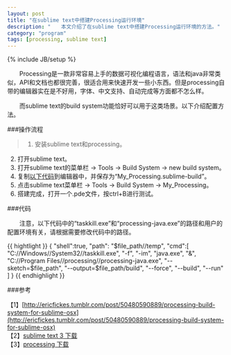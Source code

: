 ```yaml
---
layout: post
title: "在sublime text中搭建Processing运行环境"
description: "　　本文介绍了在sublime text中搭建Processing运行环境的方法。"
category: "program"
tags: [processing, sublime text]
---
```

{% include JB/setup %}


　　Processing是一款非常容易上手的数据可视化编程语言，语法和java非常类似，API和文档也都很完善，很适合用来快速开发一些小东西。但是processing自带的编辑器实在是不好用，字体、中文支持、自动完成等方面都不怎么样。

　　而sublime text的build system功能恰好可以用于这类场景。以下介绍配置方法。

###操作流程

>1. 安装sublime text和processing。  
2. 打开sublime text。  
3. 打开sublime text的菜单栏 → Tools → Build System → new build system。  
4. 复制[以下代码](#code)到编辑器中，并保存为“My_Processing.sublime-build”。  
5. 点击sublime text菜单栏 → Tools → Build System → My_Processing。  
6. 搭建完成，打开一个.pde文件，按ctrl+B进行测试。  

###代码

　　注意，以下代码中的“taskkill.exe”和“processing-java.exe”的路径和用户的配置环境有关，请根据需要修改代码中的路径。

<span id="code"></span>
{{ hightlight }}
    {
        "shell":true,
        "path": "$file_path//temp",
        "cmd":[
                "C://Windows//System32//taskkill.exe",
                "-f",
                "-im",
                "java.exe",
                "&",
                "C://Program Files//processing//processing-java.exe",
                "--sketch=$file_path",
                "--output=$file_path/build",
                "--force",
                "--build",
                "--run"
            ]
    }
{{ endhighlight }}

###参考

【1】[http://ericfickes.tumblr.com/post/50480590889/processing-build-system-for-sublime-osx](http://ericfickes.tumblr.com/post/50480590889/processing-build-system-for-sublime-osx)  
【2】[sublime text 3 下载](http://www.sublimetext.com/3)  
【3】[processing 下载](http://processing.org/download/)  
